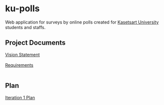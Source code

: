 # ku-polls
Web application for surveys by online polls created for [Kasetsart University](https://www.ku.ac.th/th) students and staffs.

## Project Documents

[Vision Statement](../../wiki/Vision%20Statement)<br/><br/>
[Requirements](../../wiki/Requirements)<br/><br/>
## Plan
[Iteration 1 Plan](../../wiki/Iteration%201%20Plan)

